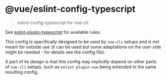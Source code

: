 # @vue/eslint-config-typescript

> eslint-config-typescript for vue-cli

See [eslint-plugin-typescript](https://github.com/nzakas/eslint-plugin-typescript) for available rules.

This config is specifically designed to be used by `vue-cli` setups
and is not meant for outside use (it can be used but some adaptations
on the user side might be needed - for details see the config file).

A part of its design is that this config may implicitly depend on
other parts of `vue-cli` setups, such as `eslint-plugin-vue` being
extended in the same resulting config.
